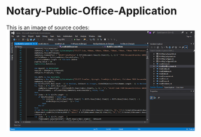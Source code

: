 # Notary-Public-Office-Application
This is an image of source codes:![Image of one file](https://github.com/navid-vafaei/Notary-Public-Office-Application/blob/main/Images/01.png)

